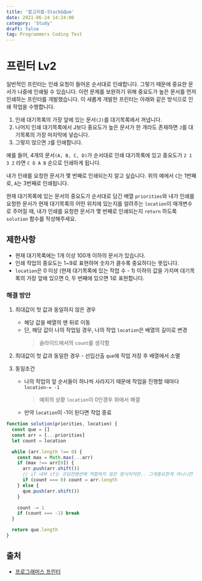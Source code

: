 ```yaml
---
title: '알고리즘-Stack&Que'
date: 2021-06-24 14:24:00
category: 'Study'
draft: false
tag: Programmers Coding Test
---
```


# 프린터 Lv2

일반적인 프린터는 인쇄 요청이 들어온 순서대로 인쇄합니다. 그렇기 때문에 중요한 문서가 나중에 인쇄될 수 있습니다. 이런 문제를 보완하기 위해 중요도가 높은 문서를 먼저 인쇄하는 프린터를 개발했습니다. 이 새롭게 개발한 프린터는 아래와 같은 방식으로 인쇄 작업을 수행합니다.

1. 인쇄 대기목록의 가장 앞에 있는 문서`(J)`를 대기목록에서 꺼냅니다.
2. 나머지 인쇄 대기목록에서 J보다 중요도가 높은 문서가 한 개라도 존재하면 `J`를 대기목록의 가장 마지막에 넣습니다.
3. 그렇지 않으면 `J`를 인쇄합니다.

예를 들어, 4개의 문서`(A, B, C, D)`가 순서대로 인쇄 대기목록에 있고 중요도가 `2 1 3 2` 라면 `C D A B` 순으로 인쇄하게 됩니다.

내가 인쇄를 요청한 문서가 몇 번째로 인쇄되는지 알고 싶습니다. 위의 예에서 `C`는 1번째로, `A`는 3번째로 인쇄됩니다.

현재 대기목록에 있는 문서의 중요도가 순서대로 담긴 배열 `priorities`와 내가 인쇄를 요청한 문서가 현재 대기목록의 어떤 위치에 있는지를 알려주는 `location`이 매개변수로 주어질 때, 내가 인쇄를 요청한 문서가 몇 번째로 인쇄되는지 `return` 하도록 `solution` 함수를 작성해주세요.

## 제한사항

- 현재 대기목록에는 1개 이상 100개 이하의 문서가 있습니다.
- 인쇄 작업의 중요도는 1~9로 표현하며 숫자가 클수록 중요하다는 뜻입니다.
- `location`은 0 이상 (현재 대기목록에 있는 작업 수 - 1) 이하의 값을 가지며 대기목록의 가장 앞에 있으면 0, 두 번째에 있으면 1로 표현합니다.

### 해결 방안

1. 최대값이 첫 값과 동일하지 않은 경우

   - 해당 값을 배열의 맨 뒤로 이동
   - 단, 해당 값이 나의 작업일 경우, 나의 작업 `location`은 배열의 길이로 변경
     > 슬라이드에서의 `count`를 생각함

2. 최대값이 첫 값과 동일한 경우 - 선입선출 `que`에 작업 저장 후 배열에서 소멸

3. 동일조건
   - 나의 작업의 앞 순서들이 하나씩 사라지기 때문에 작업을 진행할 때마다 `location-= -1`
     > 예외의 상황 `location`이 0인경우 위에서 해결
   - 만약 `location`이 -1이 된다면 작업 종료

```ts
function solution(priorities, location) {
  const que = []
  const arr = [...priorities]
  let count = location

  while (arr.length !== 0) {
    const max = Math.max(...arr)
    if (max !== arr[0]) {
      arr.push(arr.shift())
      // if 내부 if는 코딩컨벤션에 적합하지 않은 방식이지만.. 그게중요한게 아니니깐
      if (count === 0) count = arr.length
    } else {
      que.push(arr.shift())
    }

    count -= 1
    if (count === -1) break
  }

  return que.length
}
```

## 출처

- [프로그래머스 프린터](https://programmers.co.kr/learn/courses/30/lessons/42587)
